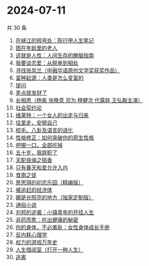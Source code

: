 # 2024-07-11

共 30 条

<!-- BEGIN WEREAD -->
<!-- 最后更新时间 2024-07-11 23:01:04 +0800 -->
1. [在峡江的转弯处：陈行甲人生笔记](https://weread.qq.com/web/bookDetail/bca326a0813ab8f5ag016fc1)
1. [困在年龄里的老人](https://weread.qq.com/web/bookDetail/62432a30813ab8eebg017208)
1. [这就是人性：人间生存的醒脑指南](https://weread.qq.com/web/bookDetail/54732a40813ab8f86g018b1e)
1. [我要谈恋爱：从脱单到相处](https://weread.qq.com/web/bookDetail/50232360813ab8eebg011ad0)
1. [寻找张凤兰（中融华语原创文学奖获奖作品）](https://weread.qq.com/web/bookDetail/65132480813ab8ee5g0144de)
1. [富种起源：人类是怎么变富的](https://weread.qq.com/web/bookDetail/48b32b60813ab7a79g01287f)
1. [提问](https://weread.qq.com/web/bookDetail/82a323c0813ab7fcbg01851b)
1. [差点就发财了](https://weread.qq.com/web/bookDetail/58232070813ab8ecfg013b93)
1. [长相思（杨紫 张晚意 邓为 檀健次 代露娃 王弘毅主演）](https://weread.qq.com/web/bookDetail/7aa32e4071665a377aa4c59)
1. [社会契约论](https://weread.qq.com/web/bookDetail/d0832ee0813ab89fcg01065d)
1. [维莱特：一个女人的出走与归来](https://weread.qq.com/web/bookDetail/65c32620813ab8a82g01257a)
1. [往里走，安顿自己](https://weread.qq.com/web/bookDetail/80032d40813ab71b8g012ac6)
1. [梳毛、八卦及语言的进化](https://weread.qq.com/web/bookDetail/a2232a10813ab8ef1g01852e)
1. [性格修正：如何突破你的原生性格](https://weread.qq.com/web/bookDetail/f9d321b0813ab6c6cg011882)
1. [吧唧一口，全部吃掉](https://weread.qq.com/web/bookDetail/06032010813ab8d48g014529)
1. [五十岁，我辞职了](https://weread.qq.com/web/bookDetail/0a732880813ab7401g013bec)
1. [天配良缘之陌香](https://weread.qq.com/web/bookDetail/0a1326e0813ab68edg011fdf)
1. [只有春天和爱允许入内](https://weread.qq.com/web/bookDetail/8fa32640813ab8ee6g017cbd)
1. [食南之徒](https://weread.qq.com/web/bookDetail/91f329c0813ab8ee0g011c9d)
1. [房思琪的初恋乐园（精编版）](https://weread.qq.com/web/bookDetail/cbb3285071eb6d2ecbba023)
1. [被追赶的经济体](https://weread.qq.com/web/bookDetail/7ac32f60813ab87d3g015c97)
1. [娜是光照亮的地方（独家定制版）](https://weread.qq.com/web/bookDetail/4623278071d2306e462e908)
1. [通俗小说](https://weread.qq.com/web/bookDetail/57d32840813ab774ag013fe4)
1. [刘邦的逆袭：小镇青年的开挂人生](https://weread.qq.com/web/bookDetail/427327c0813ab8ee1g014781)
1. [非药而愈：吃出健康的秘密](https://weread.qq.com/web/bookDetail/9a432440813ab82d2g0184aa)
1. [你的身体，不必羞耻：女性身体成长手册](https://weread.qq.com/web/bookDetail/32c32710813ab8c4ag0167a5)
1. [反内耗心理学](https://weread.qq.com/web/bookDetail/ced32730813ab8b3cg017549)
1. [权力的游戏万年史](https://weread.qq.com/web/bookDetail/cf332ff0813ab8ebeg014df1)
1. [人生借阅室（打开一种人生）](https://weread.qq.com/web/bookDetail/1a232a10813ab7ca1g017111)
1. [逃离](https://weread.qq.com/web/bookDetail/3cf3255071d2e86f3cf3371)
<!-- END WEREAD -->